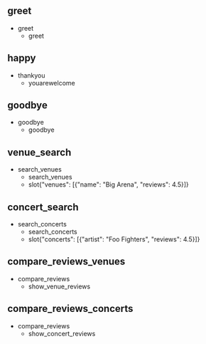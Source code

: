 ## greet
* greet
    - greet

## happy
* thankyou
    - youarewelcome

## goodbye
* goodbye
    - goodbye

## venue_search
* search_venues
    - search_venues
    - slot{"venues": [{"name": "Big Arena", "reviews": 4.5}]}

## concert_search
* search_concerts
    - search_concerts
    - slot{"concerts": [{"artist": "Foo Fighters", "reviews": 4.5}]}

## compare_reviews_venues
* compare_reviews
    - show_venue_reviews

## compare_reviews_concerts
* compare_reviews
    - show_concert_reviews
